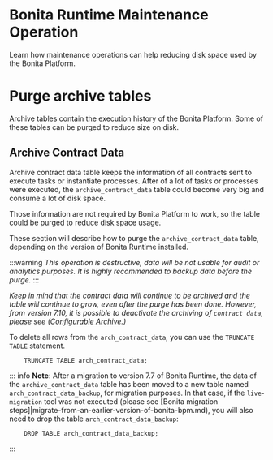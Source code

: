 # Bonita Runtime Maintenance Operation

Learn how maintenance operations can help reducing disk space used by the Bonita Platform.

# Purge archive tables
Archive tables contain the execution history of the Bonita Platform. Some of these tables can be purged to reduce size on disk.

## Archive Contract Data

Archive contract data table keeps the information of all contracts sent to execute tasks or instantiate processes.
After of a lot of tasks or processes were executed, the `archive_contract_data` table could become very big and
consume a lot of disk space.

Those information are not required by Bonita Platform to work, so the table could be purged to reduce disk space usage.
                                                                                                                                 

These section will describe how to purge the `archive_contract_data` table, depending on the version of Bonita Runtime installed.

:::warning
_This operation is destructive, data will be not usable for audit or analytics purposes. It is highly recommended to backup data
before the purge._
:::

_Keep in mind that the contract data will continue to be archived and the table will continue to grow, even after the purge has been done.
However, from version 7.10, it is possible to deactivate the archiving of `contract data`, please see ([Configurable Archive](configurable-archive.md).)_  


To delete all rows from the `arch_contract_data`, you can use the `TRUNCATE TABLE` statement.
~~~~
    TRUNCATE TABLE arch_contract_data;
~~~~

::: info
**Note**: After a migration to version 7.7 of Bonita Runtime, the data of the `archive_contract_data` table has been moved
to a new table named `arch_contract_data_backup`, for migration purposes.
In that case, if the `live-migration` tool was not executed (please see [Bonita migration steps]|migrate-from-an-earlier-version-of-bonita-bpm.md),
you will also need to drop the table `arch_contract_data_backup`:
~~~~
    DROP TABLE arch_contract_data_backup;
~~~~
:::
